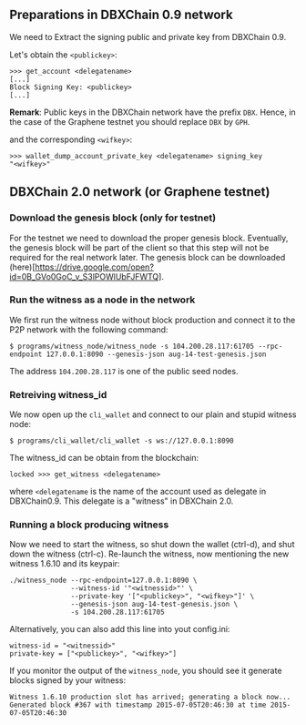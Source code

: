 ## Preparations in DBXChain 0.9 network

We need to Extract the signing public and private key from DBXChain 0.9.

Let's obtain the `<publickey>`:

    >>> get_account <delegatename>
    [...]
    Block Signing Key: <publickey>
    [...]

**Remark**: Public keys in the DBXChain network have the prefix `DBX`. Hence, in the case of the Graphene testnet you should replace `DBX` by `GPH`.

and the corresponding `<wifkey>`:

    >>> wallet_dump_account_private_key <delegatename> signing_key
    "<wifkey>"

## DBXChain 2.0 network (or Graphene testnet)

### Download the genesis block (only for testnet)

For the testnet we need to download the proper genesis block. Eventually, the
genesis block will be part of the client so that this step will not be required
for the real network later. The genesis block can be downloaded (here)[https://drive.google.com/open?id=0B_GVo0GoC_v_S3lPOWlUbFJFWTQ].

### Run the witness as a node in the network
We first run the witness node without block production and connect it to the P2P
network with the following command:

    $ programs/witness_node/witness_node -s 104.200.28.117:61705 --rpc-endpoint 127.0.0.1:8090 --genesis-json aug-14-test-genesis.json

The address `104.200.28.117` is one of the public seed nodes.

### Retreiving witness_id
We now open up the `cli_wallet` and connect to our plain and stupid witness node:

    $ programs/cli_wallet/cli_wallet -s ws://127.0.0.1:8090

The witness_id can be obtain from the blockchain:

    locked >>> get_witness <delegatename>

where `<delegatename` is the name of the account used as delegate in
DBXChain0.9. This delegate is a "witness" in DBXChain 2.0.

### Running a block producing witness

Now we need to start the witness, so shut down the wallet (ctrl-d),  and shut
down the witness (ctrl-c).  Re-launch the witness, now mentioning the new
witness 1.6.10 and its keypair:

    ./witness_node --rpc-endpoint=127.0.0.1:8090 \
                   --witness-id '"<witnessid>"' \
                   --private-key '["<publickey>", "<wifkey>"]' \
                   --genesis-json aug-14-test-genesis.json \
                   -s 104.200.28.117:61705

Alternatively, you can also add this line into yout config.ini:

    witness-id = "<witnessid>"
    private-key = ["<publickey>", "<wifkey>"]

If you monitor the output of the `witness_node`, you should see it generate 
blocks signed by your witness:

    Witness 1.6.10 production slot has arrived; generating a block now...
    Generated block #367 with timestamp 2015-07-05T20:46:30 at time 2015-07-05T20:46:30

